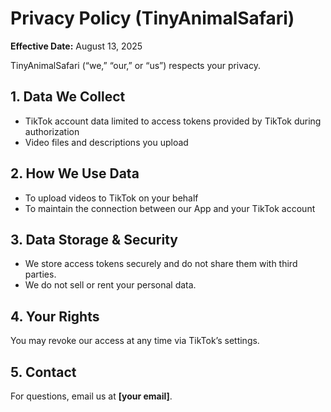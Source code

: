 # Privacy Policy (TinyAnimalSafari)

**Effective Date:** August 13, 2025  

TinyAnimalSafari (“we,” “our,” or “us”) respects your privacy.  

## 1. Data We Collect  
- TikTok account data limited to access tokens provided by TikTok during authorization  
- Video files and descriptions you upload  

## 2. How We Use Data  
- To upload videos to TikTok on your behalf  
- To maintain the connection between our App and your TikTok account  

## 3. Data Storage & Security  
- We store access tokens securely and do not share them with third parties.  
- We do not sell or rent your personal data.  

## 4. Your Rights  
You may revoke our access at any time via TikTok’s settings.  

## 5. Contact  
For questions, email us at **[your email]**.  
